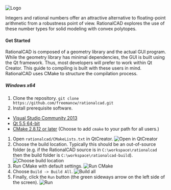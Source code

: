 ![Logo](http://freemancw.com/junk/rcad-logo-2.png)

Integers and rational numbers offer an attractive alternative to floating-point arithmetic from a robustness point of view. RationalCAD explores the use of these number types for solid modeling with convex polytopes.

#### Get Started ####

RationalCAD is composed of a geometry library and the actual GUI program. While the geometry library has minimal dependencies, the GUI is built using the Qt framework. Thus, most developers will prefer to work within Qt Creator. This guide to compiling is built with these users in mind. RationalCAD uses CMake to structure the compilation process. 

##### Windows x64

1. Clone the repository. `git clone https://github.com/freemancw/rationalcad.git `
1. Install prerequisite software.
  * [Visual Studio Community 2013](http://www.visualstudio.com/en-us/products/free-developer-offers-vs)
  * [Qt 5.5 64-bit](http://www.qt.io/download-open-source/)
  * [CMake 2.8.12 or later](http://www.cmake.org/download/) (Choose to add `cmake` to your path for all users.)
1. Open `rationalcad/CMakeLists.txt` in QtCreator. ![Open in QtCreator](http://freemancw.com/junk/rationalcad-qtcreator-cmakelists.png)
1. Choose the build location. Typically this should be an out-of-source folder (e.g. if the RationalCAD source is in `C:\workspace\rationalcad` then the build folder is `C:\workspace\rationalcad-build`). ![Choose build location](http://freemancw.com/junk/rationalcad-qtcreator-build-location.png)
1. Run CMake with default settings. ![Run CMake](http://freemancw.com/junk/rationalcad-qtcreator-run-cmake.png)
1. Choose `Build -> Build All`. ![Build all](http://freemancw.com/junk/rationalcad-qtcreator-build-all.png)
1. Finally, click the `Run` button (the green sideways arrow on the left side of the screen). ![Run](http://freemancw.com/junk/rationalcad-qtcreator-run.png)

